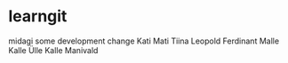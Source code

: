# learngit 
midagi
some development change
Kati
Mati
Tiina
Leopold
Ferdinant
Malle
Kalle
Ülle
Kalle
Manivald